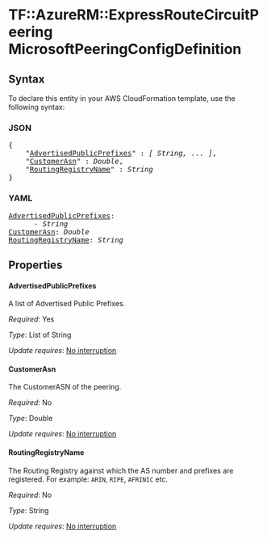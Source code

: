 # TF::AzureRM::ExpressRouteCircuitPeering MicrosoftPeeringConfigDefinition

## Syntax

To declare this entity in your AWS CloudFormation template, use the following syntax:

### JSON

<pre>
{
    "<a href="#advertisedpublicprefixes" title="AdvertisedPublicPrefixes">AdvertisedPublicPrefixes</a>" : <i>[ String, ... ]</i>,
    "<a href="#customerasn" title="CustomerAsn">CustomerAsn</a>" : <i>Double</i>,
    "<a href="#routingregistryname" title="RoutingRegistryName">RoutingRegistryName</a>" : <i>String</i>
}
</pre>

### YAML

<pre>
<a href="#advertisedpublicprefixes" title="AdvertisedPublicPrefixes">AdvertisedPublicPrefixes</a>: <i>
      - String</i>
<a href="#customerasn" title="CustomerAsn">CustomerAsn</a>: <i>Double</i>
<a href="#routingregistryname" title="RoutingRegistryName">RoutingRegistryName</a>: <i>String</i>
</pre>

## Properties

#### AdvertisedPublicPrefixes

A list of Advertised Public Prefixes.

_Required_: Yes

_Type_: List of String

_Update requires_: [No interruption](https://docs.aws.amazon.com/AWSCloudFormation/latest/UserGuide/using-cfn-updating-stacks-update-behaviors.html#update-no-interrupt)

#### CustomerAsn

The CustomerASN of the peering.

_Required_: No

_Type_: Double

_Update requires_: [No interruption](https://docs.aws.amazon.com/AWSCloudFormation/latest/UserGuide/using-cfn-updating-stacks-update-behaviors.html#update-no-interrupt)

#### RoutingRegistryName

The Routing Registry against which the AS number and prefixes are registered.  For example:  `ARIN`, `RIPE`, `AFRINIC` etc.

_Required_: No

_Type_: String

_Update requires_: [No interruption](https://docs.aws.amazon.com/AWSCloudFormation/latest/UserGuide/using-cfn-updating-stacks-update-behaviors.html#update-no-interrupt)

